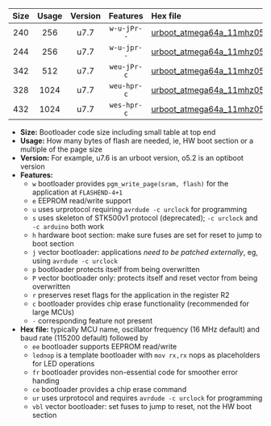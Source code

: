 |Size|Usage|Version|Features|Hex file|
|:-:|:-:|:-:|:-:|:--|
|240|256|u7.7|`w-u-jPr--`|[urboot_atmega64a_11mhz0592_460800bps_lednop_ur_vbl.hex](https://raw.githubusercontent.com/stefanrueger/urboot.hex/main/mcus/atmega64a/fcpu_11mhz0592/460800_bps/urboot_atmega64a_11mhz0592_460800bps_lednop_ur_vbl.hex)|
|244|256|u7.7|`w-u-jpr--`|[urboot_atmega64a_11mhz0592_460800bps_lednop_fr_ur_vbl.hex](https://raw.githubusercontent.com/stefanrueger/urboot.hex/main/mcus/atmega64a/fcpu_11mhz0592/460800_bps/urboot_atmega64a_11mhz0592_460800bps_lednop_fr_ur_vbl.hex)|
|342|512|u7.7|`weu-jPr-c`|[urboot_atmega64a_11mhz0592_460800bps_ee_lednop_fr_ce_ur_vbl.hex](https://raw.githubusercontent.com/stefanrueger/urboot.hex/main/mcus/atmega64a/fcpu_11mhz0592/460800_bps/urboot_atmega64a_11mhz0592_460800bps_ee_lednop_fr_ce_ur_vbl.hex)|
|328|1024|u7.7|`weu-hpr-c`|[urboot_atmega64a_11mhz0592_460800bps_ee_lednop_fr_ce_ur.hex](https://raw.githubusercontent.com/stefanrueger/urboot.hex/main/mcus/atmega64a/fcpu_11mhz0592/460800_bps/urboot_atmega64a_11mhz0592_460800bps_ee_lednop_fr_ce_ur.hex)|
|432|1024|u7.7|`wes-hpr-c`|[urboot_atmega64a_11mhz0592_460800bps_ee_lednop_fr_ce.hex](https://raw.githubusercontent.com/stefanrueger/urboot.hex/main/mcus/atmega64a/fcpu_11mhz0592/460800_bps/urboot_atmega64a_11mhz0592_460800bps_ee_lednop_fr_ce.hex)|

- **Size:** Bootloader code size including small table at top end
- **Usage:** How many bytes of flash are needed, ie, HW boot section or a multiple of the page size
- **Version:** For example, u7.6 is an urboot version, o5.2 is an optiboot version
- **Features:**
  + `w` bootloader provides `pgm_write_page(sram, flash)` for the application at `FLASHEND-4+1`
  + `e` EEPROM read/write support
  + `u` uses urprotocol requiring `avrdude -c urclock` for programming
  + `s` uses skeleton of STK500v1 protocol (deprecated); `-c urclock` and `-c arduino` both work
  + `h` hardware boot section: make sure fuses are set for reset to jump to boot section
  + `j` vector bootloader: applications *need to be patched externally*, eg, using `avrdude -c urclock`
  + `p` bootloader protects itself from being overwritten
  + `P` vector bootloader only: protects itself and reset vector from being overwritten
  + `r` preserves reset flags for the application in the register R2
  + `c` bootloader provides chip erase functionality (recommended for large MCUs)
  + `-` corresponding feature not present
- **Hex file:** typically MCU name, oscillator frequency (16 MHz default) and baud rate (115200 default) followed by
  + `ee` bootloader supports EEPROM read/write
  + `lednop` is a template bootloader with `mov rx,rx` nops as placeholders for LED operations
  + `fr` bootloader provides non-essential code for smoother error handing
  + `ce` bootloader provides a chip erase command
  + `ur` uses urprotocol and requires `avrdude -c urclock` for programming
  + `vbl` vector bootloader: set fuses to jump to reset, not the HW boot section
